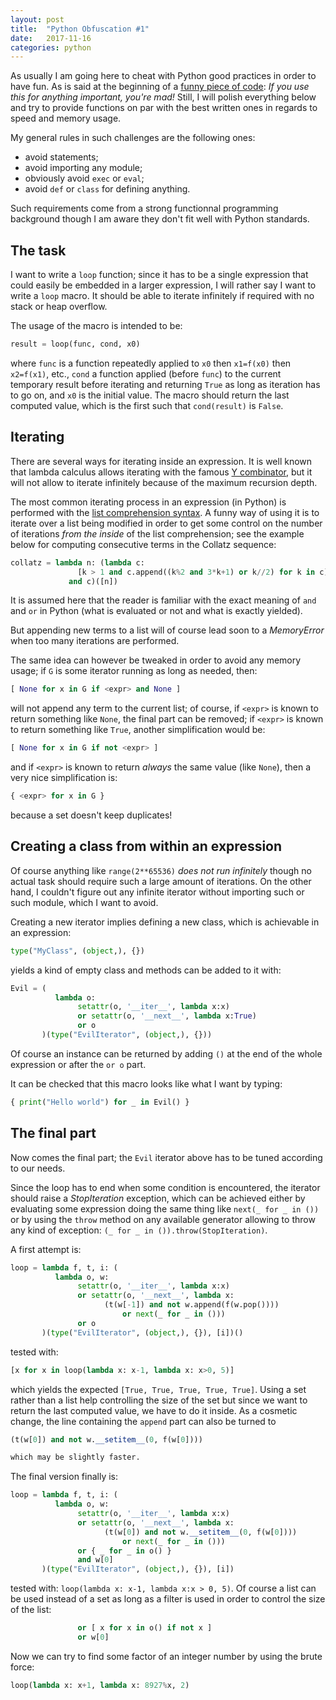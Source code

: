 ```yaml
---
layout: post
title:  "Python Obfuscation #1"
date:   2017-11-16
categories: python
---
```


As usually I am going here to cheat with Python good practices in order to have fun. As is said at the beginning of a [funny piece of code](https://gist.github.com/brool/1679908): _If you use this for anything important, you're mad!_ Still, I will polish everything below and try to provide functions on par with the best written ones in regards to speed and memory usage.

My general rules in such challenges are the following ones:

  * avoid statements;
  * avoid importing any module;
  * obviously avoid `exec` or `eval`;
  * avoid `def` or `class` for defining anything.

Such requirements come from a strong functionnal programming background though I am aware they don't fit well with Python standards.

## The task

I want to write a `loop` function; since it has to be a single expression that could easily be embedded in a larger expression, I will rather say I want to write a `loop` macro. It should be able to iterate infinitely if required with no stack or heap overflow.

The usage of the macro is intended to be:

~~~python
result = loop(func, cond, x0)
~~~

where `func` is a function repeatedly applied to `x0` then `x1=f(x0)` then `x2=f(x1)`, etc., `cond` a function applied (before `func`) to the current temporary result before iterating and returning `True` as long as iteration has to go on, and `x0` is the initial value. The macro should return the last computed value, which is the first such that `cond(result)` is `False`.

## Iterating

There are several ways for iterating inside an expression. It is well known that lambda calculus allows iterating with the famous [Y combinator](https://en.wikipedia.org/wiki/Fixed-point_combinator), but it will not allow to iterate infinitely because of the maximum recursion depth.

The most common iterating process in an expression (in Python) is performed with the [list comprehension syntax](https://docs.python.org/2/tutorial/datastructures.html#list-comprehensions). A funny way of using it is to iterate over a list being modified in order to get some control on the number of iterations _from the inside_ of the list comprehension; see the example below for computing consecutive terms in the Collatz sequence:

~~~python
collatz = lambda n: (lambda c:
               [k > 1 and c.append((k%2 and 3*k+1) or k//2) for k in c]
             and c)([n])
~~~

It is assumed here that the reader is familiar with the exact meaning of `and` and `or` in Python (what is evaluated or not and what is exactly yielded).

But appending new terms to a list will of course lead soon to a _MemoryError_ when too many iterations are performed.

The same idea can however be tweaked in order to avoid any memory usage; if `G` is some iterator running as long as needed, then:

~~~python
[ None for x in G if <expr> and None ]
~~~

will not append any term to the current list; of course, if `<expr>` is known to return something like `None`, the final part can be removed; if `<expr>` is known to return something like `True`, another simplification would be:

~~~python
[ None for x in G if not <expr> ]
~~~

and if `<expr>` is known to return _always_ the same value (like `None`), then a very nice simplification is:

~~~python
{ <expr> for x in G }
~~~

because a set doesn't keep duplicates!

## Creating a class from within an expression

Of course anything like `range(2**65536)` _does not run infinitely_ though no actual task should require such a large amount of iterations. On the other hand, I couldn't figure out any infinite iterator without importing such or such module, which I want to avoid.

Creating a new iterator implies defining a new class, which is achievable in an expression:

~~~python
type("MyClass", (object,), {})
~~~

yields a kind of empty class and methods can be added to it with:

~~~python
Evil = (
          lambda o:
               setattr(o, '__iter__', lambda x:x)
               or setattr(o, '__next__', lambda x:True)
               or o
       )(type("EvilIterator", (object,), {}))
~~~

Of course an instance can be returned by adding `()` at the end of the whole expression or after the `or o` part.

It can be checked that this macro looks like what I want by typing:

~~~python
{ print("Hello world") for _ in Evil() }
~~~

## The final part

Now comes the final part; the `Evil` iterator above has to be tuned according to our needs.

Since the loop has to end when some condition is encountered, the iterator should raise a _StopIteration_ exception, which can be achieved either by evaluating some expression doing the same thing like `next(_ for _ in ())` or by using the `throw` method on any available generator allowing to throw any kind of exception: `(_ for _ in ()).throw(StopIteration)`.

A first attempt is:

~~~python
loop = lambda f, t, i: (
          lambda o, w:
               setattr(o, '__iter__', lambda x:x)
               or setattr(o, '__next__', lambda x:
                     (t(w[-1]) and not w.append(f(w.pop())))
                         or next(_ for _ in ()))
               or o
       )(type("EvilIterator", (object,), {}), [i])()
~~~

tested with:

~~~python
[x for x in loop(lambda x: x-1, lambda x: x>0, 5)]
~~~

which yields the expected `[True, True, True, True, True]`. Using a set rather than a list help controlling the size of the set but since we want to return the last computed value, we have to do it inside. As a cosmetic change, the line containing the `append` part can also be turned to

~~~python
(t(w[0]) and not w.__setitem__(0, f(w[0])))

which may be slightly faster.
~~~

The final version finally is:

~~~python
loop = lambda f, t, i: (
          lambda o, w:
               setattr(o, '__iter__', lambda x:x)
               or setattr(o, '__next__', lambda x:
                     (t(w[0]) and not w.__setitem__(0, f(w[0])))
                         or next(_ for _ in ()))
               or { _ for _ in o() }
               and w[0]
       )(type("EvilIterator", (object,), {}), [i])
~~~

tested with: `loop(lambda x: x-1, lambda x:x > 0, 5)`. Of course a list can be used instead of a set as long as a filter is used in order to control the size of the list:

~~~python
               or [ x for x in o() if not x ]
               or w[0]
~~~

Now we can try to find some factor of an integer number by using the brute force:

~~~python
loop(lambda x: x+1, lambda x: 8927%x, 2)
~~~
